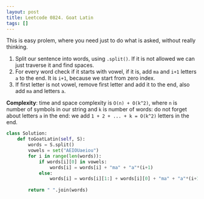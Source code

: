 ```yaml
---
layout: post
title: Leetcode 0824. Goat Latin
tags: []
---
```


This is easy prolem, where you need just to do what is asked, without really thinking.

1. Split our sentence into words, using `.split()`. If it is not allowed we can just traverse it and find spaces.
2. For every word check if it starts with vowel, if it is, add `ma` and `i+1` letters `a` to the end. It is `i+1`, because we start from zero index.
3. If first letter is not vowel, remove first letter and add it to the end, also add `ma` and letters `a`.

**Complexity**: time and space complexity is `O(n) + O(k^2)`, where `n` is number of symbols in our string and `k` is number of words: do not forget about letters `a` in the end: we add `1 + 2 + ... + k = O(k^2)` letters in the end.

```python
class Solution:
    def toGoatLatin(self, S):
        words = S.split()
        vowels = set("AEIOUaeiou")
        for i in range(len(words)):
            if words[i][0] in vowels:
                words[i] = words[i] + "ma" + "a"*(i+1)
            else:
                words[i] = words[i][1:] + words[i][0] + "ma" + "a"*(i+1)
                
        return " ".join(words)
```
